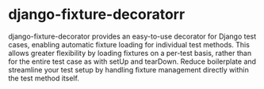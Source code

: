 # django-fixture-decoratorr

django-fixture-decorator provides an easy-to-use decorator for Django test cases, enabling automatic fixture loading for individual test methods. This allows greater flexibility by loading fixtures on a per-test basis, rather than for the entire test case as with setUp and tearDown. Reduce boilerplate and streamline your test setup by handling fixture management directly within the test method itself.
